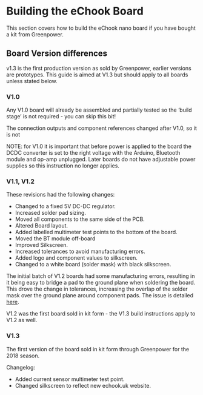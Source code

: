 # Building the eChook Board

This section covers how to build the eChook nano board if you have bought a kit from Greenpower.

## Board Version differences

v1.3 is the first production version as sold by Greenpower, earlier versions are prototypes. This guide is aimed at V1.3 but should apply to all boards unless stated below.

### V1.0

Any V1.0 board will already be assembled and partially tested so the ‘build stage’ is not required - you can skip this bit!

The connection outputs and component references changed after V1.0, so it is not

NOTE: for V1.0 it is important that before power is applied to the board the DCDC converter is set to the right voltage with the Arduino, Bluetooth module and op-amp unplugged. Later boards do not have adjustable power supplies so this instruction no longer applies.

### V1.1, V1.2

These revisions had the following changes:

* Changed to a fixed 5V DC-DC regulator.
* Increased solder pad sizing.
* Moved all components to the same side of the PCB.
* Altered Board layout.
* Added labelled multimeter test points to the bottom of the board.
* Moved the BT module off-board
* Improved Silkscreen.
* Increased tolerances to avoid manufacturing errors.
* Added logo and component values to silkscreen.
* Changed to a white board \(solder mask\) with black silkscreen.

The initial batch of V1.2 boards had some manufacturing errors, resulting in it being easy to bridge a pad to the ground plane when soldering the board. This drove the change in tolerances, increasing the overlap of the solder mask over the ground plane around component pads. The issue is detailed [here](http://wechook.com/?p=778).

V1.2 was the first board sold in kit form - the V1.3 build instructions apply to V1.2 as well.

### V1.3

The first version of the board sold in kit form through Greenpower for the 2018 season.

Changelog:

* Added current sensor multimeter test point.
* Changed silkscreen to reflect new echook.uk website.


